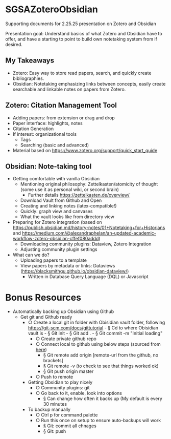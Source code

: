 # SGSAZoteroObsidian
Supporting documents for 2.25.25 presentation on Zotero and Obsidian

Presentation goal: Understand basics of what Zotero and Obsidian have to offer, and have a starting to point to build own notetaking system from if desired.

## My Takeaways
- Zotero: Easy way to store read papers, search, and quickly create bibliographies.
- Obsidian: Notetaking emphasizing links between concepts, easily create searchable and linkable notes on papers from Zotero.

## Zotero: Citation Management Tool
- Adding papers: from extension or drag and drop
- Paper interface: highlights, notes
- Citation Generation
- If interest: organizational tools
  - Tags
  - Searching (basic and advanced)
- Material based on https://www.zotero.org/support/quick_start_guide

## Obsidian: Note-taking tool
- Getting comfortable with vanilla Obsidian
  - Mentioning original philosophy: Zettelkasten/atomicity of thought (some use it as personal wiki, or second brain)
     - Further details https://zettelkasten.de/overview/
  - Download Vault from Github and Open
  - Creating and linking notes (latex-compatible!)
  - Quickly: graph view and canvases
  - What the vault looks like from directory view
- Preparing for Zotero integration (based on https://publish.obsidian.md/history-notes/01+Notetaking+for+Historians and https://medium.com/@alexandraphelan/an-updated-academic-workflow-zotero-obsidian-cffef080addd)
  - Downloading community plugins: Dataview, Zotero Integration
  - Adjusting community plugin settings    
- What can we do?
  - Uploading papers to a template
  - View papers by metadata or links: Dataviews (https://blacksmithgu.github.io/obsidian-dataview/)
    - Written in Database Query Language (DQL) or Javascript
   
# Bonus Resources
- Automatically backing up Obsidian using Github
  - Get git and Github ready
    - ○ Create a local git in folder with Obisidian vault folder, following https://git-scm.com/docs/gittutorial
  			- § Cd to where Obisidian vault is
  			- § Git init
  			- § Git add .
  			- § Git commit -m "Initial loading"
  		- ○ Create private github repo
  		- ○ Connect local to github using below steps (sourced from [here]([url](https://docs.github.com/en/migrations/importing-source-code/using-the-command-line-to-import-source-code/adding-locally-hosted-code-to-github#adding-a-local-repository-to-github-using-git)))
  			- § Git remote add origin [remote-url from the github, no brackets]
  			- § Git remote -v   (to check to see that things worked ok)
  			- § Git push origin master
  		- ○ Push to remote
  	- Getting Obsidian to play nicely
  		- ○ Community plugins: git
  		- ○ Go back to it, enable, look into options
  			- § Can change how often it backs up (My default is every 30 minutes
  	- To backup manually
  		- ○ Ctrl p for command palette
  		- ○ Run this once on setup to ensure auto-backups will work
  			- § Git: commit all chnages
  			- § Git: push

